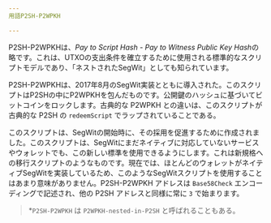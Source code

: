 ```yaml
---
用語P2SH-P2WPKH

---
```

P2SH-P2WPKHは、*Pay to Script Hash - Pay to Witness Public Key Hash*の略です。これは、UTXOの支出条件を確立するために使用される標準的なスクリプトモデルであり、「ネストされたSegWit」としても知られています。

P2SH-P2WPKHは、2017年8月のSegWit実装とともに導入された。このスクリプトはP2SHの中にP2WPKHを包んだものです。公開鍵のハッシュに基づいてビットコインをロックします。古典的な P2WPKH との違いは、このスクリプトが古典的な P2SH の `redeemScript` でラップされていることである。

このスクリプトは、SegWitの開始時に、その採用を促進するために作成されました。このスクリプトは、SegWitにまだネイティブに対応していないサービスやウォレットでも、この新しい標準を使用できるようにします。これは新規格への移行スクリプトのようなものです。現在では、ほとんどのウォレットがネイティブSegWitを実装しているため、このようなSegWitスクリプトを使用することはあまり意味がありません。P2SH-P2WPKH アドレスは `Base58Check` エンコーディングで記述され、他の P2SH アドレスと同様に常に `3` で始まります。

> *`P2SH-P2WPKH` は `P2WPKH-nested-in-P2SH` と呼ばれることもある。